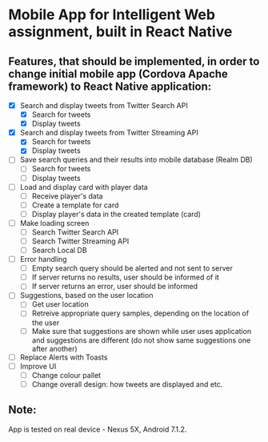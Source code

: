 # Mobile App for Intelligent Web assignment, built in React Native

## Features, that should be implemented, in order to change initial mobile app (Cordova Apache framework) to React Native application:
  - [x] Search and display tweets from Twitter Search API
    - [x] Search for tweets
    - [x] Display tweets
  - [x] Search and display tweets from Twitter Streaming API
    - [x] Search for tweets
    - [x] Display tweets
  - [ ] Save search queries and their results into mobile database (Realm DB)
    - [ ] Search for tweets
    - [ ] Display tweets
  - [ ] Load and display card with player data
    - [ ] Receive player's data
    - [ ] Create a template for card
    - [ ] Display player's data in the created template (card)
  - [ ] Make loading screen
    - [ ] Search Twitter Search API
    - [ ] Search Twitter Streaming API
    - [ ] Search Local DB
  - [ ] Error handling
    - [ ] Empty search query should be alerted and not sent to server
    - [ ] If server returns no results, user should be informed of it
    - [ ] If server returns an error, user should be informed
  - [ ] Suggestions, based on the user location
    - [ ] Get user location
    - [ ] Retreive appropriate query samples, depending on the location of the user
    - [ ] Make sure that suggestions are shown while user uses application and suggestions are different (do not show same suggestions one after another)
  - [ ] Replace Alerts with Toasts
  - [ ] Improve UI
    - [ ] Change colour pallet
    - [ ] Change overall design: how tweets are displayed and etc.
 
## Note:
App is tested on real device - Nexus 5X, Android 7.1.2.

